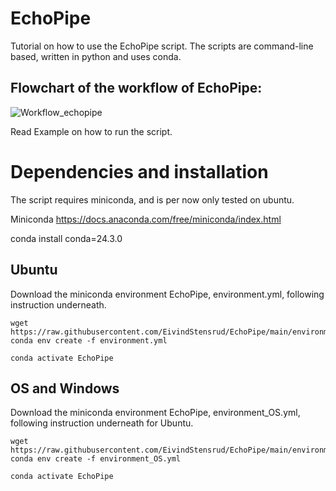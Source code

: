 # EchoPipe
Tutorial on how to use the EchoPipe script.
The scripts are command-line based, written in python and uses conda.

## Flowchart of the workflow of EchoPipe:


![Workflow_echopipe](https://github.com/EivindStensrud/EchoPipe/assets/83813403/38a5069a-74d8-4930-a264-d8d87779fcb1)




Read Example on how to run the script.

# Dependencies and installation
The script requires miniconda, and is per now only tested on ubuntu.

Miniconda
https://docs.anaconda.com/free/miniconda/index.html

conda install conda=24.3.0

## Ubuntu
Download the miniconda environment EchoPipe, environment.yml, following instruction underneath.

```
wget https://raw.githubusercontent.com/EivindStensrud/EchoPipe/main/environment.yml
conda env create -f environment.yml

conda activate EchoPipe

```


## OS and Windows
Download the miniconda environment EchoPipe, environment_OS.yml, following instruction underneath for Ubuntu.

```
wget https://raw.githubusercontent.com/EivindStensrud/EchoPipe/main/environment_OS.yml
conda env create -f environment_OS.yml

conda activate EchoPipe

```
